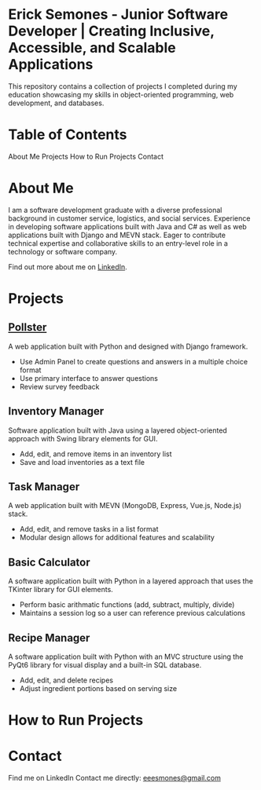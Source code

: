 # Erick Semones - Junior Software Developer | Creating Inclusive, Accessible, and Scalable Applications
This repository contains a collection of projects I completed during my education showcasing my skills in object-oriented programming, web development, and databases.



# Table of Contents
About Me
Projects
How to Run Projects
Contact



# About Me
I am a software development graduate with a diverse professional background in customer service, logistics, and social services. Experience in developing software applications built with Java and C# as well as web applications built with Django and MEVN stack. Eager to contribute technical expertise and collaborative skills to an entry-level role in a technology or software company. 

Find out more about me on [LinkedIn](www.linkedin.com/in/erick-semones).



# Projects
## [Pollster](https://github.com/Esemones91/Resume/tree/e1e16282b775a96e1b909188e11c2934afa0ec1f/pollster_project)
A web application built with Python and designed with Django framework.
* Use Admin Panel to create questions and answers in a multiple choice format
* Use primary interface to answer questions
* Review survey feedback

## Inventory Manager
Software application built with Java using a layered object-oriented approach with Swing library elements for GUI.
* Add, edit, and remove items in an inventory list
* Save and load inventories as a text file

## Task Manager
A web application built with MEVN (MongoDB, Express, Vue.js, Node.js) stack. 
* Add, edit, and remove tasks in a list format
* Modular design allows for additional features and scalability

## Basic Calculator
A software application built with Python in a layered approach that uses the TKinter library for GUI elements.
* Perform basic arithmatic functions (add, subtract, multiply, divide)
* Maintains a session log so a user can reference previous calculations

## Recipe Manager
A software application built with Python with an MVC structure using the PyQt6 library for visual display and a built-in SQL database.
* Add, edit, and delete recipes
* Adjust ingredient portions based on serving size



# How to Run Projects



# Contact
Find me on LinkedIn
Contact me directly: eeesmones@gmail.com


